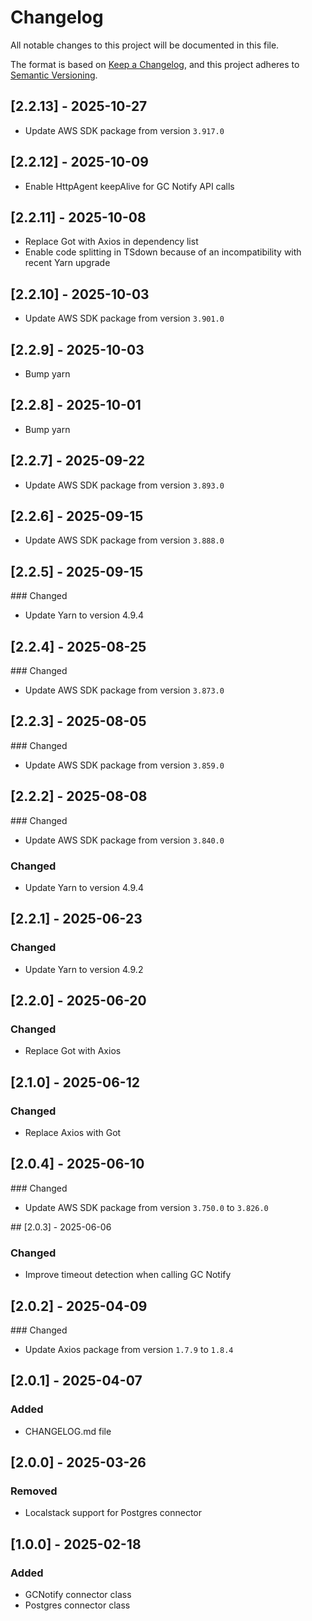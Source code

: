 # Changelog

All notable changes to this project will be documented in this file.

The format is based on [Keep a Changelog](https://keepachangelog.com/en/1.1.0/),
and this project adheres to [Semantic Versioning](https://semver.org/spec/v2.0.0.html).

## [2.2.13] - 2025-10-27

- Update AWS SDK package from version `3.917.0`

## [2.2.12] - 2025-10-09

- Enable HttpAgent keepAlive for GC Notify API calls

## [2.2.11] - 2025-10-08

- Replace Got with Axios in dependency list
- Enable code splitting in TSdown because of an incompatibility with recent Yarn upgrade

## [2.2.10] - 2025-10-03

- Update AWS SDK package from version `3.901.0`

## [2.2.9] - 2025-10-03

- Bump yarn

## [2.2.8] - 2025-10-01

- Bump yarn

## [2.2.7] - 2025-09-22

- Update AWS SDK package from version `3.893.0`

## [2.2.6] - 2025-09-15

- Update AWS SDK package from version `3.888.0`


## [2.2.5] - 2025-09-15

### Changed

- Update Yarn to version 4.9.4

## [2.2.4] - 2025-08-25

### Changed

- Update AWS SDK package from version `3.873.0`


## [2.2.3] - 2025-08-05

### Changed

- Update AWS SDK package from version `3.859.0`

## [2.2.2] - 2025-08-08

### Changed

- Update AWS SDK package from version `3.840.0`

### Changed

- Update Yarn to version 4.9.4

## [2.2.1] - 2025-06-23

### Changed

- Update Yarn to version 4.9.2

## [2.2.0] - 2025-06-20

### Changed

- Replace Got with Axios

## [2.1.0] - 2025-06-12

### Changed

- Replace Axios with Got

## [2.0.4] - 2025-06-10

### Changed

- Update AWS SDK package from version `3.750.0` to `3.826.0`

## [2.0.3] - 2025-06-06

### Changed

- Improve timeout detection when calling GC Notify

## [2.0.2] - 2025-04-09

### Changed

- Update Axios package from version `1.7.9` to `1.8.4`

## [2.0.1] - 2025-04-07

### Added

- CHANGELOG.md file

## [2.0.0] - 2025-03-26

### Removed

- Localstack support for Postgres connector

## [1.0.0] - 2025-02-18

### Added

- GCNotify connector class
- Postgres connector class
